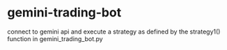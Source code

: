 # gemini-trading-bot
connect to gemini api and execute a strategy as defined by the strategy1() function in gemini_trading_bot.py
